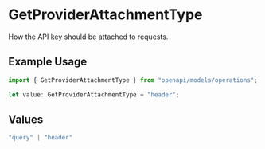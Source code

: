 # GetProviderAttachmentType

How the API key should be attached to requests.

## Example Usage

```typescript
import { GetProviderAttachmentType } from "openapi/models/operations";

let value: GetProviderAttachmentType = "header";
```

## Values

```typescript
"query" | "header"
```